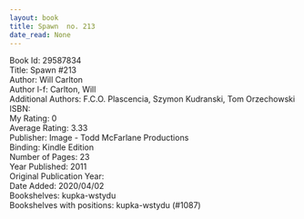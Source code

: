 ```yaml
---
layout: book
title: Spawn  no. 213
date_read: None
---
```


Book Id: 29587834<br />
Title: Spawn #213<br />
Author: Will Carlton<br />
Author l-f: Carlton, Will<br />
Additional Authors: F.C.O. Plascencia, Szymon Kudranski, Tom Orzechowski<br />
ISBN: <br />
My Rating: 0<br />
Average Rating: 3.33<br />
Publisher: Image - Todd McFarlane Productions<br />
Binding: Kindle Edition<br />
Number of Pages: 23<br />
Year Published: 2011<br />
Original Publication Year: <br />
Date Added: 2020/04/02<br />
Bookshelves: kupka-wstydu<br />
Bookshelves with positions: kupka-wstydu (#1087)<br />

